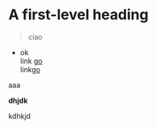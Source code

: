 # A first-level heading
> ciao
* ok<br>
link [go](https://google.com)<br>
link[go](../testITSpisa)



aaa


<b>dhjdk</b>


kdhkjd
